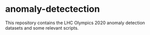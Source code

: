# anomaly-detectection
This repository contains the LHC Olympics 2020 anomaly detection datasets and some relevant scripts.
